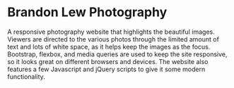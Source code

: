 # Brandon Lew Photography

A responsive photography website that highlights the beautiful images. Viewers are directed to the various photos through the limited amount of text and lots of white space, as it helps keep the images as the focus. Bootstrap, flexbox, and media queries are used to keep the site responsive, so it looks great on different browsers and devices. The website also features a few Javascript and jQuery scripts to give it some modern functionality.